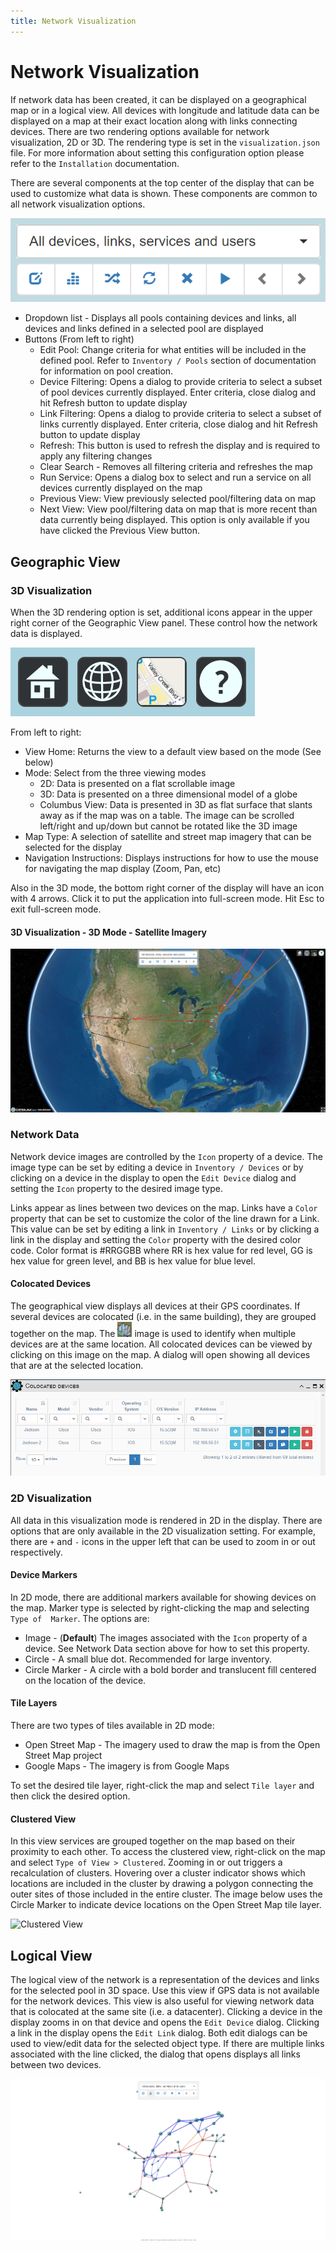 ```yaml
---
title: Network Visualization
---
```


# Network Visualization


If network data has been created, it can be displayed on a geographical
map or in a logical view. All devices with longitude and latitude data can be 
displayed on a map at their exact location along with links connecting devices.
There are two rendering options available for network visualization, 2D
or 3D.  The rendering type is set in the `visualization.json` file.  For more
information about setting this configuration option please refer to the 
`Installation` documentation.

There are several components at the top center of the display that
can be used to customize what data is shown.  These components are common to 
all network visualization options.

![Main Controls](../_static/inventory/network_visualization/controls_1.png)

- Dropdown list - Displays all pools containing devices and links, all devices
and links defined in a selected pool are displayed
- Buttons (From left to right)
    - Edit Pool: Change criteria for what entities will be included in the
defined pool.  Refer to `Inventory / Pools` section of documentation for 
information on pool creation.
    - Device Filtering: Opens a dialog to provide criteria to select a subset
of pool devices currently displayed.  Enter criteria, close dialog and hit 
Refresh button to update display
    - Link Filtering: Opens a dialog to provide criteria to select a subset of
links currently displayed.  Enter criteria, close dialog and hit Refresh button
to update display
    - Refresh: This button is used to refresh the display and is required 
      to apply any filtering changes
    - Clear Search - Removes all filtering criteria and refreshes the map
    - Run Service: Opens a dialog box to select and run a service on all devices
currently displayed on the map
    - Previous View: View previously selected pool/filtering data on map
    - Next View: View pool/filtering data on map that is more recent than data
currently being displayed. This option is only available if you have clicked the
Previous View button.


## Geographic View


### 3D Visualization

When the 3D rendering option is set, additional icons appear in the upper 
right corner of the Geographic View panel.  These control how the network data
is displayed.

![Secondary Controls](../_static/inventory/network_visualization/controls_2.png)

From left to right:

- View Home: Returns the view to a default view based on the mode (See below)
- Mode: Select from the three viewing modes
	- 2D: Data is presented on a flat scrollable image
	- 3D: Data is presented on a three dimensional model of a globe
	- Columbus View: Data is presented in 3D as flat surface that slants away as 
if the map was on a table. The image can be scrolled left/right and up/down but
cannot be rotated like the 3D image
- Map Type: A selection of satellite and street map imagery that can be selected
for the display
- Navigation Instructions: Displays instructions for how to use the mouse for
navigating the map display (Zoom, Pan, etc)

Also in the 3D mode, the bottom right corner of the display will have an icon
with 4 arrows.  Click it to put the application into full-screen mode.  Hit Esc
to exit full-screen mode.


#### 3D Visualization - 3D Mode - Satellite Imagery

![3D Network Map](../_static/inventory/network_visualization/network_view_3d.png)


### Network Data 

Network device images are controlled by the `Icon` 
property of a device. The image type can be set by editing a device in 
`Inventory / Devices` or by clicking on a device in the display to open the 
`Edit Device` dialog and setting the `Icon` property to the desired image type. 

Links appear as lines between two devices on the map. Links have a `Color` 
property that can be set to customize the color of the line drawn for a Link.
This value can be set by editing a link in `Inventory / Links` or by clicking a
link in the display and setting the `Color` property with the desired color 
code. Color format is #RRGGBB where RR is hex value for red level, GG is hex 
value for green level, and BB is hex value for blue level.


#### Colocated Devices

The geographical view displays all devices at their GPS coordinates. If
several devices are colocated (i.e. in the same building), they are grouped
together on the map. The ![Colocated Devices Image](../_static/inventory/network_visualization/colo_devices_image.png)
image is used to identify when multiple devices are at the same location.
All colocated devices can be viewed by clicking on this image on the map.
A dialog will open showing all devices that are at the selected location.

![Colocated Devices](../_static/inventory/network_visualization/colocated_devices.png)


### 2D Visualization

All data in this visualization mode is rendered in 2D in the display. There are
options that are only available in the 2D visualization setting.  For example, 
there are `+` and `-` icons in the upper left that can be used to zoom
in or out respectively.


#### Device Markers

In 2D mode, there are additional markers available for showing devices on the 
map.  Marker type is selected by right-clicking the map and selecting `Type of 
Marker`. The options are:

- Image - (**Default**) The images associated with the `Icon` property of a
device.  See Network Data section above for how to set this property.
- Circle - A small blue dot. Recommended for large inventory.
- Circle Marker - A circle with a bold border and translucent fill centered on
the location of the device. 


#### Tile Layers

There are two types of tiles available in 2D mode:

- Open Street Map - The imagery used to draw the map is from the Open Street
Map project
- Google Maps - The imagery is from Google Maps

To set the desired tile layer, right-click the map and select `Tile layer` and
then click the desired option.


#### Clustered View

In this view services are grouped together on the map based on their 
proximity to each other. To access the clustered view, right-click on the
map and select `Type of View > Clustered`. Zooming in or out triggers a 
recalculation of clusters. Hovering over a cluster indicator shows which 
locations are included in the cluster by drawing a polygon connecting the outer
sites of those included in the entire cluster. The image below uses the Circle
Marker to indicate device locations on the Open Street Map tile layer.

![Clustered View](../_static/inventory/network_visualization/clustered_view.png)





## Logical View

The logical view of the network is a representation of the devices and links for
the selected pool in 3D space. Use this view if GPS data is not available for 
the network devices.  This view is also useful for viewing network data that is 
colocated at the same site (i.e. a datacenter). Clicking a device in the display
zooms in on that device and opens the `Edit Device` dialog.  Clicking a link 
in the display opens the `Edit Link` dialog.  Both edit dialogs can be used 
to view/edit data for the selected object type. If there are multiple links 
associated with the line clicked, the dialog that opens displays all links 
between two devices.

![Logical View](../_static/inventory/network_visualization/logical_view.png)
